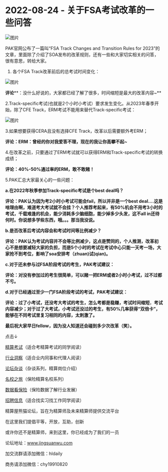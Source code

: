 # 2022-08-24 - 关于FSA考试改革的一些问答

![图片](https://mmbiz.qpic.cn/mmbiz_jpg/PVTr5cqOmdsiaicIRGthO3IhpdkibrFUWVU1xAtP9ZY24c0vAhCVJo55thjfrfia19NvibyVvich2UW9I8vGCty5LxNw/640?wx_fmt=jpeg&tp=webp&wxfrom=5&wx_lazy=1)

PAK官网公布了一篇叫“FSA Track Changes and Transition Rules for 2023”的文章，里面除了介绍了SOA发布的改革规则，还有一些和大家切实相关的问答，很有意思，转给大家。

1. 各个FSA Track改革前后的总考试时间变化：

![图片](https://mmbiz.qpic.cn/mmbiz_png/PVTr5cqOmdslrJhXH2Oia7VibywLtPkrwZhugL6QX5K9tBnFkf9fyAtyHno8b5hO6VnIvZDsV5W7WV6w49FjcKLQ/640?wx_fmt=png&tp=webp&wxfrom=5&wx_lazy=1)

**评论****：没什么好说的，大家都已经了解了很多，时间缩短是最大的改革内容~**

2.Track-specific考试(也就是2个小时小考试）要求发生变化。从2023年春季开始，除了CFE Track，ERM考试不能用来替代Track-specific考试：

![图片](https://mmbiz.qpic.cn/mmbiz_png/PVTr5cqOmdslrJhXH2Oia7VibywLtPkrwZ7AYsrnrxyYKVxmpCQk3EO8MBiaoUkhheBibGlaQOovjIETTg7IyHcvHQ/640?wx_fmt=png&tp=webp&wxfrom=5&wx_lazy=1)

3.如果想要获得CERA且没有选择CFE Track，改革以后需要额外考ERM；

**评论：ERM：曾经的你对我爱答不理，现在的我让你高攀不起~**

4.在改革之前，只要通过了ERM考试就可以获得ERM和Track-specific考试的转换成绩；

**评论：40%-50%通过率的ERM，敢不敢赌！**

5.PAK汇总大家最关心的一些问题：

**a.在2022年秋季参加Track-specific考试是个best deal吗？**


**评论：PAK认为因为考2小时小考试可能会fail，所以并非是一个best deal....这是啥理由啊，难道考大考试就不会挂？个人推荐考起来，有50%机会不用考3小时的考试，千载难逢的机会，能少消耗多少脑细胞，能少掉多少头发，这不all in还待何时。你说想多学些东西，哦。。。那当我没说。**

**b.是否改革后考试内容会和考试时间等比例减少？**


**评论：PAK认为考试内容并不会等比例减少，这点是赞同的，个人推测，改革初心不是想要减轻大家的负担，而是5个小时的考试在考试中心只能一天考一场，大家抢不到考位，影响了soa安排考（zhuan)试(qian)。**

**c.对于还未参与过FSA阶段考试的考生，PAK考试建议：**



**评论：对没有参加过的考生很简单，可以赌一把ERM或者2小时小考试，过不过都不亏。**

**d.对于已经通过至少一门FSA阶段考试的考试，PAK考试建议：**


**评论：过了小考试，还没考大考试的考生，怎么考都是稳赚，考试时间缩短**，**考试内容减少；对于过了大考试，小考试还没过的考生，有50%几率获得“双倍卡”，能够在不同考试里复习相同的内容，太刺激了。**

**最后祝大家早日fellow，因为没人知道还会碰到多少次改革（笑）。**


点击↓

[精算考试](https://mp.weixin.qq.com/mp/appmsgalbum?__biz=MzIyMjA5MzUwMg==&action=getalbum&album_id=1466144252454764546#wechat_redirect)（适合考精算考试的同学阅读）

[行业洞察](https://mp.weixin.qq.com/mp/appmsgalbum?__biz=MzIyMjA5MzUwMg==&action=getalbum&album_id=1466140974488748032#wechat_redirect)（适合业内同事和代理人阅读）

[论坛杂谈](https://mp.weixin.qq.com/mp/appmsgalbum?__biz=MzIyMjA5MzUwMg==&action=getalbum&album_id=1466151460148084736#wechat_redirect)（杂谈系列，精算岗位介绍）

[名校之旅](https://mp.weixin.qq.com/mp/appmsgalbum?__biz=MzIyMjA5MzUwMg==&action=getalbum&album_id=1466147283460161538#wechat_redirect)（保险精算名校系列）

[数据看保险](https://mp.weixin.qq.com/mp/appmsgalbum?__biz=MzIyMjA5MzUwMg==&action=getalbum&album_id=2002358913534328835#wechat_redirect)（保险数据了解行业发展）

[招聘信息](https://mp.weixin.qq.com/mp/appmsgalbum?__biz=MzIyMjA5MzUwMg==&action=getalbum&album_id=1466154141080092675#wechat_redirect)（适合找实习找工作同学阅读）

精算屋熊猫论坛，旨在为精算师及未来精算师提供交流平台

在这里我们提倡平等，开放，互助，创新

或许你还不是精算师，来到这里，你已经成为了我们的一员

论坛地址：www.jingsuanwu.com

加交流群请添加微信：hldaily

商务请添加微信：chy19910820